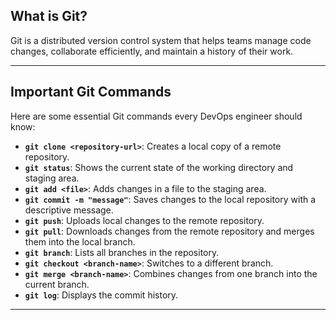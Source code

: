 ## What is Git?

Git is a distributed version control system that helps teams manage code changes, collaborate efficiently, and maintain a history of their work.

---

## Important Git Commands

Here are some essential Git commands every DevOps engineer should know:

- **`git clone <repository-url>`**: Creates a local copy of a remote repository.
- **`git status`**: Shows the current state of the working directory and staging area.
- **`git add <file>`**: Adds changes in a file to the staging area.
- **`git commit -m "message"`**: Saves changes to the local repository with a descriptive message.
- **`git push`**: Uploads local changes to the remote repository.
- **`git pull`**: Downloads changes from the remote repository and merges them into the local branch.
- **`git branch`**: Lists all branches in the repository.
- **`git checkout <branch-name>`**: Switches to a different branch.
- **`git merge <branch-name>`**: Combines changes from one branch into the current branch.
- **`git log`**: Displays the commit history.

---
